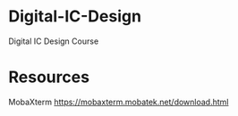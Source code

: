 # Digital-IC-Design
Digital IC Design Course

# Resources
MobaXterm
https://mobaxterm.mobatek.net/download.html

